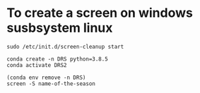 # To create a screen on windows susbsystem linux

    sudo /etc/init.d/screen-cleanup start

    conda create -n DRS python=3.8.5
    conda activate DRS2

    (conda env remove -n DRS)
    screen -S name-of-the-season
